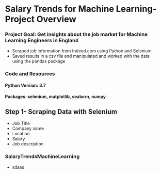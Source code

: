 # Salary Trends for Machine Learning- Project Overview
### Project Goal: Get insights about the job market for Machine Learning Engineers in England
* Scraped job information from Indeed.com using Python and Selenium
* Saved results in a csv file and manipulated and worked with the data using the pandas package



### Code and Resources
#### Python Version: 3.7
#### Packages: selenium, matplotlib, seaborn, numpy




## Step 1- Scraping Data with Selenium
* Job Title
* Company name
* Location
* Salary
* Job description



### SalaryTrendsMachineLearning
* sdaas
